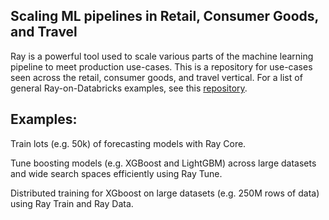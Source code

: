 ## Scaling ML pipelines in Retail, Consumer Goods, and Travel 

Ray is a powerful tool used to scale various parts of the machine learning pipeline to meet production use-cases. This is a repository for use-cases seen across the retail, consumer goods, and travel vertical. For a list of general Ray-on-Databricks examples, see this [repository]([https://github.com/aelhelouDB/ray-on-databricks-examples/tree/main](https://github.com/databricks-industry-solutions/ray-framework-on-databricks)). 


## Examples:
Train lots (e.g. 50k) of forecasting models with Ray Core. 

Tune boosting models (e.g. XGBoost and LightGBM) across large datasets and wide search spaces efficiently using Ray Tune. 

Distributed training for XGboost on large datasets (e.g. 250M rows of data) using Ray Train and Ray Data.


